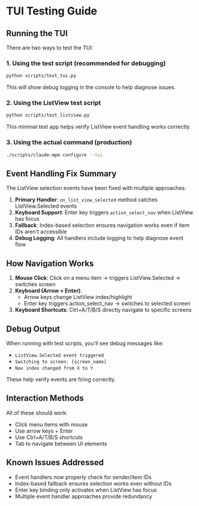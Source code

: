 # TUI Testing Guide

## Running the TUI

There are two ways to test the TUI:

### 1. Using the test script (recommended for debugging)
```bash
python scripts/test_tui.py
```
This will show debug logging in the console to help diagnose issues.

### 2. Using the ListView test script
```bash
python scripts/test_listview.py
```
This minimal test app helps verify ListView event handling works correctly.

### 3. Using the actual command (production)
```bash
./scripts/claude-mpm configure --tui
```

## Event Handling Fix Summary

The ListView selection events have been fixed with multiple approaches:

1. **Primary Handler**: `on_list_view_selected` method catches ListView.Selected events
2. **Keyboard Support**: Enter key triggers `action_select_nav` when ListView has focus
3. **Fallback**: Index-based selection ensures navigation works even if item IDs aren't accessible
4. **Debug Logging**: All handlers include logging to help diagnose event flow

## How Navigation Works

1. **Mouse Click**: Click on a menu item → triggers ListView.Selected → switches screen
2. **Keyboard (Arrow + Enter)**: 
   - Arrow keys change ListView index/highlight
   - Enter key triggers action_select_nav → switches to selected screen
3. **Keyboard Shortcuts**: Ctrl+A/T/B/S directly navigate to specific screens

## Debug Output

When running with test scripts, you'll see debug messages like:
- `ListView.Selected event triggered`
- `Switching to screen: [screen_name]`
- `Nav index changed from X to Y`

These help verify events are firing correctly.

## Interaction Methods

All of these should work:
- Click menu items with mouse
- Use arrow keys + Enter
- Use Ctrl+A/T/B/S shortcuts
- Tab to navigate between UI elements

## Known Issues Addressed

- Event handlers now properly check for sender/item IDs
- Index-based fallback ensures selection works even without IDs
- Enter key binding only activates when ListView has focus
- Multiple event handler approaches provide redundancy